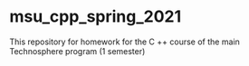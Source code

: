 # msu_cpp_spring_2021
This repository for homework for the C ++ course of the main Technosphere program (1 semester) 
